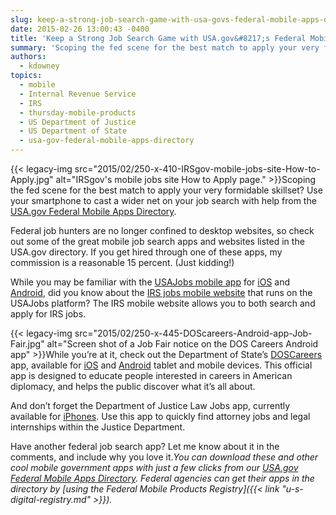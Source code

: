 ```yaml
---
slug: keep-a-strong-job-search-game-with-usa-govs-federal-mobile-apps-directory
date: 2015-02-26 13:00:43 -0400
title: 'Keep a Strong Job Search Game with USA.gov&#8217;s Federal Mobile Apps Directory'
summary: 'Scoping the fed scene for the best match to apply your very formidable skillset? Use your smartphone to cast a wider net on your job search with help from the USA.gov Federal Mobile Apps Directory. Federal job hunters are no longer confined to desktop websites, so check'
authors:
  - kdowney
topics:
  - mobile
  - Internal Revenue Service
  - IRS
  - thursday-mobile-products
  - US Department of Justice
  - US Department of State
  - usa-gov-federal-mobile-apps-directory
---
```


{{< legacy-img src="2015/02/250-x-410-IRSgov-mobile-jobs-site-How-to-Apply.jpg" alt="IRSgov's mobile jobs site How to Apply page." >}}Scoping the fed scene for the best match to apply your very formidable skillset? Use your smartphone to cast a wider net on your job search with help from the [USA.gov Federal Mobile Apps Directory](http://www.usa.gov/mobileapps.shtml).

Federal job hunters are no longer confined to desktop websites, so check out some of the great mobile job search apps and websites listed in the USA.gov directory. If you get hired through one of these apps, my commission is a reasonable 15 percent. (Just kidding!)

While you may be familiar with the [USAJobs mobile app](https://help.usajobs.gov/index.php/Mobile_Apps) for [iOS](https://itunes.apple.com/us/app/iusajobs/id386297670?mt=8_) and [Android](https://play.google.com/store/apps/details?id=gov.iusajobs.dev.android&feature=search_result#?t=W10), did you know about the [IRS jobs mobile website](http://m.jobs.irs.gov/) that runs on the USAJobs platform? The IRS mobile website allows you to both search and apply for IRS jobs.

{{< legacy-img src="2015/02/250-x-445-DOScareers-Android-app-Job-Fair.jpg" alt="Screen shot of a Job Fair notice on the DOS Careers Android app" >}}While you’re at it, check out the Department of State’s [DOSCareers](http://careers.state.gov/apps) app, available for [iOS](https://itunes.apple.com/us/app/doscareers/id580287301?mt=8) and [Android](https://play.google.com/store/apps/details?id=com.metrostarsystems.fsc.android) tablet and mobile devices. This official app is designed to educate people interested in careers in American diplomacy, and helps the public discover what it’s all about.

And don’t forget the Department of Justice Law Jobs app, currently available for [iPhones](https://itunes.apple.com/us/app/doj-law-jobs/id905071111?mt=8). Use this app to quickly find attorney jobs and legal internships within the Justice Department.

Have another federal job search app? Let me know about it in the comments, and include why you love it._You can download these and other cool mobile government apps with just a few clicks from our [USA.gov Federal Mobile Apps Directory](http://www.usa.gov/mobileapps.shtml). Federal agencies can get their apps in the directory by [using the Federal Mobile Products Registry]({{< link "u-s-digital-registry.md" >}})._